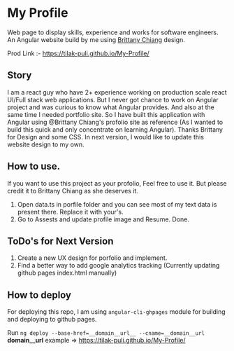 # My Profile
Web page to display skills, experience and works for software engineers. 
An Angular website build by me using [Brittany Chiang](https://brittanychiang.com/) design.

Prod Link :- https://tilak-puli.github.io/My-Profile/

## Story 
I am a react guy who have 2+ experience working on production scale react UI/Full stack web applications. But I never got chance to work on Angular project and was curious to know what Angular provides. And also at the same time I needed portfolio site. So I have built this application with Angular using @Brittany Chiang's profolio site as reference (As I wanted to build this quick and only concentrate on learning Angular). Thanks Brittany for Design and some CSS. In next version, I would like to update this website design to my own.

## How to use.
If you want to use this project as your profolio, Feel free to use it. But please credit it to Brittany Chiang as she deserves it. 

1. Open data.ts in porfile folder and you can see most of my text data is present there. Replace it with your's.
2. Go to Assests and update profile image and Resume. Done.

## ToDo's for Next Version
1. Create a new UX design for porfolio and implement. 
2. Find a better way to add google analytics tracking (Currently updating github pages index.html manually)


## How to deploy
For deploying this repo, I am using `angular-cli-ghpages` module for building and deploying to github pages. 

Run `ng deploy --base-href=__domain__url__ --cname=__domain__url` 
__domain__url__ example => https://tilak-puli.github.io/My-Profile/
